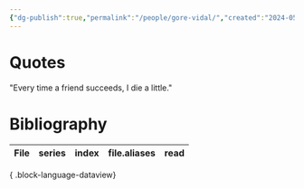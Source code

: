 ```yaml
---
{"dg-publish":true,"permalink":"/people/gore-vidal/","created":"2024-05-13","updated":"2024-05-13"}
---
```



# Quotes

"Every time a friend succeeds, I die a little."

# Bibliography

| File | series | index | file.aliases | read |
| ---- | ------ | ----- | ------------ | ---- |

{ .block-language-dataview}

